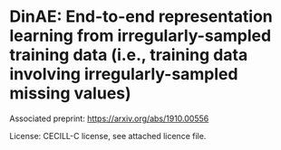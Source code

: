 # DinAE: End-to-end representation learning from irregularly-sampled training data (i.e., training data involving irregularly-sampled missing values)

Associated preprint: https://arxiv.org/abs/1910.00556

License: CECILL-C license, see attached licence file.

